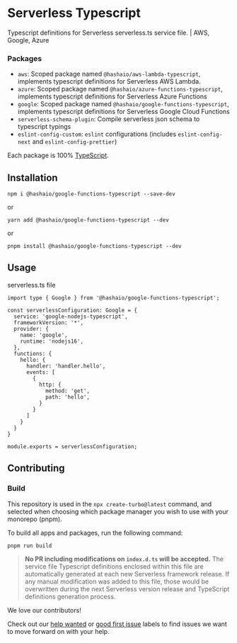 # Serverless Typescript

Typescript definitions for Serverless serverless.ts service file. | AWS, Google, Azure

### Packages

- `aws`: Scoped package named `@hashaio/aws-lambda-typescript`, implements typescript definitions for Serverless AWS Lambda.
- `azure`: Scoped package named `@hashaio/azure-functions-typescript`, implements typescript definitions for Serverless Azure Functions
- `google`: Scoped package named `@hashaio/google-functions-typescript`, implements typescript definitions for Serverless Google Cloud Functions
- `serverless-schema-plugin`: Compile serverless json schema to typescript typings
- `eslint-config-custom`: `eslint` configurations (includes `eslint-config-next` and `eslint-config-prettier`)

Each package is 100% [TypeScript](https://www.typescriptlang.org/).

## Installation
```
npm i @hashaio/google-functions-typescript --save-dev
```
or
```
yarn add @hashaio/google-functions-typescript --dev
```
or
```
pnpm install @hashaio/google-functions-typescript --dev
```

## Usage
serverless.ts file

```
import type { Google } from '@hashaio/google-functions-typescript';

const serverlessConfiguration: Google = {
  service: 'google-nodejs-typescript',
  frameworkVersion: '*',
  provider: {
    name: 'google',
    runtime: 'nodejs16',
  },
  functions: {
    hello: {
      handler: 'handler.hello',
      events: [
        {
          http: {
            method: 'get',
            path: 'hello',
          }
        }
      ]
    }
  }
}

module.exports = serverlessConfiguration;
```

## Contributing

### Build

This repository is used in the `npx create-turbo@latest` command, and selected when choosing which package manager you wish to use with your monorepo (pnpm).

To build all apps and packages, run the following command:

```
pnpm run build
```

> **No PR including modifications on `index.d.ts` will be accepted.** The service file Typescript definitions enclosed within this file are automatically generated at each new Serverless framework release. If any manual modification was added to this file, those would be overwritten during the next Serverless version release and TypeScript definitions generation process.

We love our contributors!

Check out our [help wanted](https://github.com/hashaio/serverless-typescript/labels/help%20wanted) or [good first issue](https://github.com/hashaio/serverless-typescript/labels/good%20first%20issue) labels to find issues we want to move forward on with your help.
